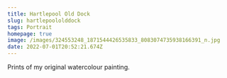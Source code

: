 ```yaml
---
title: Hartlepool Old Dock
slug: hartlepoololddock
tags: Portrait
homepage: true
image: /images/324553248_1871544426535833_8083074735938166391_n.jpg
date: 2022-07-01T20:52:21.674Z
---
```

Prints of my original watercolour painting.

